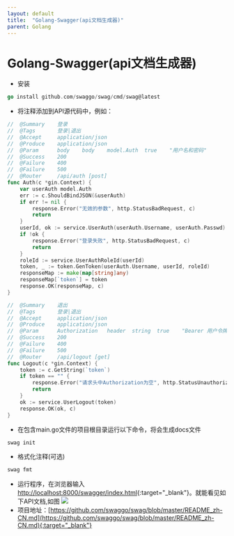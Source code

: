```yaml
---
layout: default
title:  "Golang-Swagger(api文档生成器)"
parent: Golang
---
```


# Golang-Swagger(api文档生成器)
- 安装

```go
go install github.com/swaggo/swag/cmd/swag@latest
```

- 将注释添加到API源代码中，例如：

```go
//	@Summary	登录
//	@Tags		登录|退出
//	@Accept		application/json
//	@Produce	application/json
//	@Param		body	body	model.Auth	true	"用户名和密码"
//	@Success	200
//	@Failure	400
//	@Failure	500
//	@Router		/api/auth [post]
func Auth(c *gin.Context) {
	var userAuth model.Auth
	err := c.ShouldBindJSON(&userAuth)
	if err != nil {
		response.Error("无效的参数", http.StatusBadRequest, c)
		return
	}
	userId, ok := service.UserAuth(userAuth.Username, userAuth.Passwd)
	if !ok {
		response.Error("登录失败", http.StatusBadRequest, c)
		return
	}
	roleId := service.UserAuthRoleId(userId)
	token, _ := token.GenToken(userAuth.Username, userId, roleId)
	responseMap := make(map[string]any)
	responseMap[`token`] = token
	response.OK(responseMap, c)
}

//	@Summary	退出
//	@Tags		登录|退出
//	@Accept		application/json
//	@Produce	application/json
//	@Param		Authorization	header	string	true	"Bearer 用户令牌"
//	@Success	200
//	@Failure	400
//	@Failure	500
//	@Router		/api/logout [get]
func Logout(c *gin.Context) {
	token := c.GetString(`token`)
	if token == "" {
		response.Error("请求头中Authorization为空", http.StatusUnauthorized, c)
		return
	}
	ok := service.UserLogout(token)
	response.OK(ok, c)
}
```
- 在包含main.go文件的项目根目录运行以下命令，将会生成docs文件

```go
swag init
```
- 格式化注释(可选)

```go
swag fmt
```
- 运行程序，在浏览器输入[http://localhost:8000/swagger/index.html](http://localhost:8000/swagger/index.html){:target="_blank"}。就能看见如下API文档,如图
    ![](/assets/images/golang/swago.png)
- 项目地址：[https://github.com/swaggo/swag/blob/master/README_zh-CN.md](https://github.com/swaggo/swag/blob/master/README_zh-CN.md){:target="_blank"}